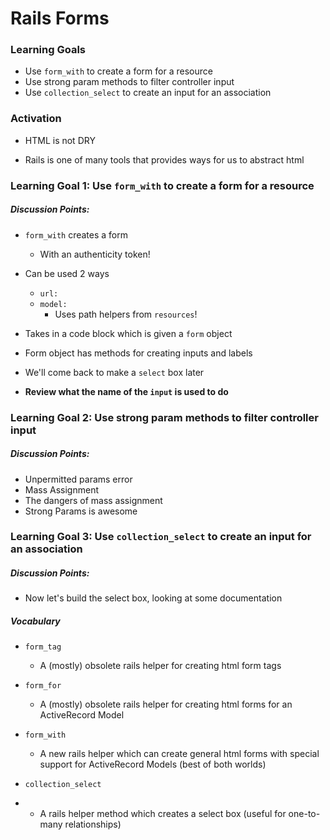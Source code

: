 # Rails Forms



### Learning Goals

- Use `form_with` to create a form for a resource
- Use strong param methods to filter controller input
- Use `collection_select`  to create an input for an association



### Activation

- HTML is not DRY

- Rails is one of many tools that provides ways for us to abstract html


### Learning Goal 1: Use `form_with` to create a form for a resource

##### Discussion Points: 

* `form_with` creates a form
  * With an authenticity token!
* Can be used 2 ways
  * `url: `
  * `model: ` 
    * Uses path helpers from `resources`!
* Takes in a code block which is given a `form` object
* Form object has methods for creating inputs and labels
* We'll come back to make a `select` box later

* **Review what the name of the `input` is used to do**


### Learning Goal 2: Use strong param methods to filter controller input

##### Discussion Points: 

* Unpermitted params error
* Mass Assignment
* The dangers of mass assignment
* Strong Params is awesome



### Learning Goal 3: Use `collection_select`  to create an input for an association

##### Discussion Points: 

* Now let's build the select box, looking at some documentation



##### Vocabulary

- `form_tag`
  - A (mostly) obsolete rails helper for creating html form tags
- `form_for`
  - A (mostly) obsolete rails helper for creating html forms for an ActiveRecord Model
- `form_with`
  - A new rails helper which can create general html forms with special support for ActiveRecord Models (best of both worlds)

- `collection_select`

- - A rails helper method which creates a select box (useful for one-to-many relationships)

